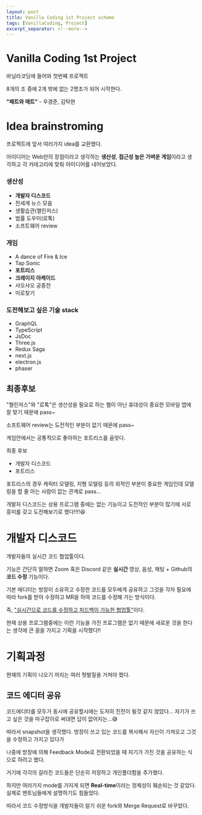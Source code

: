 ```yaml
---
layout: post
title: Vanilla Coding 1st Project scheme
tags: [VanillaCoding, Project]
excerpt_separator: <!--more-->
---
```


# Vanilla Coding 1st Project

바닐라코딩에 들어와 첫번째 프로젝트

8개의 조 중에 2개 밖에 없는 2명조가 되어 시작한다.

**"패트와 매트"** - 우경준, 김탁현

# Idea brainstroming

프로젝트에 앞서 여러가지 idea를 교환했다.

아이디어는 Web만의 장점이라고 생각하는 **생산성**, **접근성 높은 가벼운 게임**이라고 생각하고 각 카테고리에 맞춰 아이디어를 내어보았다.

### 생산성

- **개발자 디스코드**
- 전세계 뉴스 모음
- 생활습관(챌린저스)
- 법률 도우미(로톡)
- 소프트웨어 review

### 게임

- A dance of Fire & Ice
- Tap Sonic
- **포트리스**
- **크레이지 아케이드**
- 샤오샤오 공중전
- 미로찾기

### 도전해보고 싶은 기술 stack

- GraphQL
- TypeScript
- JsDoc
- Three.js
- Redux Saga
- next.js
- electron.js
- phaser

## 최종후보

"챌린저스"와 "로톡"은 생산성을 필요로 하는 웹이 아닌 휴대성이 중요한 모바일 앱에 잘 맞기 때문에 pass~

소프트웨어 review는 도전적인 부분이 없기 때문에 pass~

게임안에서는 공통적으로 좋아하는 포트리스를 골랏다.

최종 후보

- 개발자 디스코드
- 포트리스

포트리스의 경우 캐릭터 모델링, 지형 모델링 등의 외적인 부분이 중요한 게임인데 모델링을 할 줄 아는 사람이 없는 관계로 pass...

개발자 디스코드는 상용 프로그램 중에는 없는 기능이고 도전적인 부분이 많기에 서로 흥미를 갖고 도전해보기로 했다!!!!😆

# 개발자 디스코드

개발자들의 실시간 코드 협업툴이다.

기능은 간단히 말하면 Zoom 혹은 Discord 같은 **실시간** 영상, 음성, 채팅 + Github의 **코드 수정** 기능이다.

기본 에디터는 방장이 소유하고 수정한 코드를 모두에게 공유하고 그것을 각자 필요에 따라 fork를 받아 수정하고 MR을 하여 코드를 수정해 가는 방식이다.

즉, <u>"실시간으로 코드를 수정하고 피드백이 가능한 협업툴"</u>이다.

현재 상용 프로그램중에는 이런 기능을 가진 프로그램은 없기 때문에 새로운 것을 한다는 생각에 큰 꿈을 가지고 기획을 시작했다!!

# 기획과정

현재의 기획이 나오기 까지는 여러 헛발질을 거쳐야 했다.

## 코드 에디터 공유

코드에디터를 모두가 동시에 공유할시에는 도저히 진전이 될것 같지 않았다... 자기가 쓰고 싶은 것을 마구잡이로 써대면 답이 없어지는...😅

따라서 snapshot을 생각했다. 방장이 쓰고 있는 코드를 복사해서 자신이 가져오고 그것을 수정하고 가지고 있다가

나중에 방장에 의해 Feedback Mode로 전환되었을 때 자기가 가진 것을 공유하는 식으로 하려고 했다.

거기에 각각의 갈라진 코드들은 단순히 저장하고 개인폴더함을 추가했다.

하지만 여러가지 mode를 가지게 되면 **Real-time**이라는 정체성이 훼손되는 것 같았다. 실제로 멘토님들에게 설명하기도 힘들었다.

따라서 코드 수정방식을 개발자들이 알기 쉬운 fork와 Merge Request로 바꾸었다.

